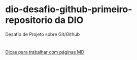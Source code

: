 # dio-desafio-github-primeiro-repositorio da DIO
Desafio de Projeto sobre Git/Github

#
[Dicas para trabalhar com páginas MD ](https://raullesteves.medium.com/github-como-fazer-um-readme-md-bonit%C3%A3o-c85c8f154f8)
